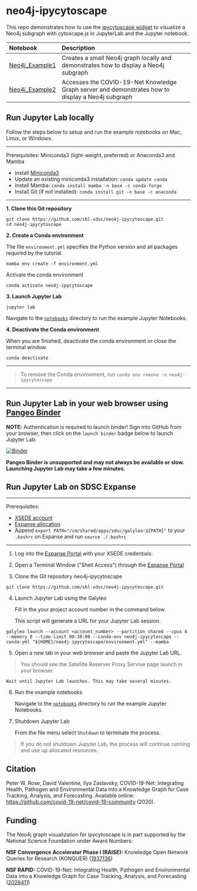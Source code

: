 # neo4j-ipycytoscape

This repo demonstrates how to use the [ipycytoscape widget](https://github.com/QuantStack/ipycytoscape) to visualize a Neo4j subgraph with cytoscape.js in JupyterLab and the Jupyter notebook.

|Notebook|Description|
|:-------|:----------|
|[Neo4j_Example1](notebooks/Neo4j_Example1.ipynb)| Creates a small Neo4j graph locally and demonstrates how to display a Neo4j subgraph|
|[Neo4j_Example2](notebooks/Neo4j_Example2.ipynb)| Accesses the  COVID-19-Net Knowledge Graph server and demonstrates how to display a Neo4j subgraph|

## Run Jupyter Lab locally
Follow the steps below to setup and run the example notebooks on Mac, Linux, or Windows.

------
Prerequisites: Miniconda3 (light-weight, preferred) or Anaconda3 and Mamba

* Install [Miniconda3](https://docs.conda.io/en/latest/miniconda.html)
* Update an existing miniconda3 installation: ```conda update conda```
* Install Mamba: ```conda install mamba -n base -c conda-forge```
* Install Git (if not installed): ```conda install git -n base -c anaconda```
------

**1. Clone this Git repository**

```
git clone https://github.com/sbl-sdsc/neo4j-ipycytoscape.git
cd neo4j-ipycytoscape
```

**2. Create a Conda environment**

The file `environment.yml` specifies the Python version and all packages required by the tutorial. 
```
mamba env create -f environment.yml
```

Activate the conda environment
```
conda activate neo4j-ipycytoscape
```

**3. Launch Jupyter Lab**
```
jupyter lab
```

Navigate to the [`notebooks`](notebooks) directory to run the example Jupyter Notebooks.

**4. Deactivate the Conda environment**

When you are finished, deactivate the conda environment or close the terminal window.

```
conda deactivate
```

------
> To remove the Conda environment, run ```conda env remove -n neo4j-ipycytoscape```
------


## Run Jupyter Lab in your web browser using [Pangeo Binder](https://aws-uswest2-binder.pangeo.io/)

**NOTE:** Authentication is required to launch binder! Sign into GitHub from your browser, then click on the `launch binder` badge below to launch Jupyter Lab.

[![Binder](https://aws-uswest2-binder.pangeo.io/badge_logo.svg)](https://aws-uswest2-binder.pangeo.io/v2/gh/sbl-sdsc/neo4j-ipycytoscape/master)

**Pangeo Binder is unsupported and may not always be available or slow. Launching Jupyter Lab may take a few minutes.**


## Run Jupyter Lab on SDSC Expanse
------
Prerequisites:
* [XSEDE account](https://portal.xsede.org/my-xsede?p_p_id=58&p_p_lifecycle=0&p_p_state=maximized&p_p_mode=view&_58_struts_action=%2Flogin%2Fcreate_account)
* [Expanse allocation](https://portal.xsede.org/documentation-overview)
* Append ```export PATH="/cm/shared/apps/sdsc/galyleo:${PATH}"``` to your ```.bashrc``` on Expanse and run ```source ./.bashrc```

------

1. Log into the [Expanse Portal](https://portal.expanse.sdsc.edu/) with your XSEDE credentials.
    
2. Open a Terminal Window ("Shell Access") through the [Expanse Portal](https://portal.expanse.sdsc.edu/)

3. Clone the Git repository neo4j-ipycytoscape
```
git clone https://github.com/sbl-sdsc/neo4j-ipycytoscape.git
```
  
4. Launch Jupyter Lab using the Galyleo 

   Fill in the your project account number in the command below.

   This script will generate a URL for your Jupyter Lab session.
```
galyleo launch --account <account_number> --partition shared --cpus 4 --memory 8 --time-limit 00:30:00 --conda-env neo4j-ipycytoscape --conda-yml "${HOME}/neo4j-ipycytoscape/environment.yml" --mamba
```

5. Open a new tab in your web browser and paste the Jupyter Lab URL.

> You should see the Satellite Reserver Proxy Servive page launch in your browser.

    Wait until Jupyter Lab launches. This may take several minutes.

6. Run the example notebooks

   Navigate to the [`notebooks`](notebooks) directory to run the example Jupyter Notebooks.
   
7. Shutdown Jupyter Lab
   
   From the file menu select ```Shutdown``` to terminate the process.
   
> If you do not shutdown Jupyter Lab, the process will continue running and use up allocated resources.


## Citation
Peter W. Rose, David Valentine, Ilya Zaslavsky, COVID-19-Net: Integrating Health, Pathogen and Environmental Data into a Knowledge Graph for Case Tracking, Analysis, and Forecasting. Available online: https://github.com/covid-19-net/covid-19-community (2020).

## Funding
The Neo4j graph visualization for ipycytoscape is in part supported by the National Science Foundation under Award Numbers:

**NSF Convergence Accelerator Phase I (RAISE):** Knowledge Open Network Queries for Research (KONQUER) ([1937136](https://www.nsf.gov/awardsearch/showAward?AWD_ID=1937136))

**NSF RAPID:** COVID-19-Net: Integrating Health, Pathogen and Environmental Data into a Knowledge Graph for Case Tracking, Analysis, and Forecasting ([2028411](https://www.nsf.gov/awardsearch/showAward?AWD_ID=2028411))
